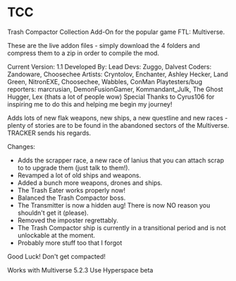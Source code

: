 # TCC
Trash Compactor Collection Add-On for the popular game FTL: Multiverse.

These are the live addon files - simply download the 4 folders and compress them to a zip in order to compile the mod.

Current Version: 1.1
Developed By: 
Lead Devs: Zuggo, Dalvest
Coders: Zandoware, Choosechee
Artists: Cryntolov, Enchanter, Ashley Hecker, Land Green, NitronEXE, Choosechee, Wabbles, ConMan
Playtesters/bug reporters: marcrusian, DemonFusionGamer, Kommandant_Julk, The Ghost Hugger, Lex
(thats a lot of people wow)
Special Thanks to Cyrus106 for inspiring me to do this and helping me begin my journey!

Adds lots of new flak weapons, new ships, a new questline and new races - plenty of stories are to be found in the abandoned sectors of the Multiverse.
TRACKER sends his regards.

Changes:
- Adds the scrapper race, a new race of lanius that you can attach scrap to to upgrade them (just talk to them!). 
- Revamped a lot of old ships and weapons.
- Added a bunch more weapons, drones and ships. 
- The Trash Eater works properly now!
- Balanced the Trash Compactor boss.
- The Transmitter is now a hidden aug! There is now NO reason you shouldn't get it (please).
- Removed the imposter regrettably. 
- The Trash Compactor ship is currently in a transitional period and is not unlockable at the moment. 
- Probably more stuff too that I forgot

Good Luck! Don't get compacted!

Works with Multiverse 5.2.3
Use Hyperspace beta
